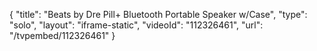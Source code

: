 {
    "title": "Beats by Dre Pill+ Bluetooth Portable Speaker w\/Case",
    "type": "solo",
    "layout": "iframe-static",
    "videoId": "112326461",
    "url": "\/tvpembed\/112326461"
}